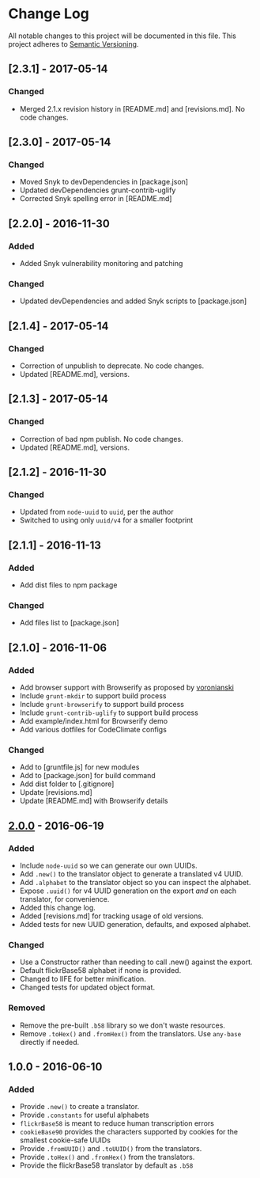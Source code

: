 # Change Log
All notable changes to this project will be documented in this file.
This project adheres to [Semantic Versioning](http://semver.org/).

## [2.3.1] - 2017-05-14
### Changed
- Merged 2.1.x revision history in [README.md] and [revisions.md].  No code changes.

## [2.3.0] - 2017-05-14
### Changed
- Moved Snyk to devDependencies in [package.json]
- Updated devDependencies grunt-contrib-uglify
- Corrected Snyk spelling error in [README.md]

## [2.2.0] - 2016-11-30
### Added
- Added Snyk vulnerability monitoring and patching

### Changed
- Updated devDependencies and added Snyk scripts to [package.json]

## [2.1.4] - 2017-05-14
### Changed
- Correction of unpublish to deprecate. No code changes.
- Updated [README.md], versions.

## [2.1.3] - 2017-05-14
### Changed
- Correction of bad npm publish. No code changes.
- Updated [README.md], versions.

## [2.1.2] - 2016-11-30
### Changed
- Updated from `node-uuid` to `uuid`, per the author
- Switched to using only `uuid/v4` for a smaller footprint

## [2.1.1] - 2016-11-13
### Added
- Add dist files to npm package

### Changed
- Add files list to [package.json]

## [2.1.0] - 2016-11-06
### Added
- Add browser support with Browserify as proposed by [voronianski](https://github.com/voronianski)
- Include `grunt-mkdir` to support build process
- Include `grunt-browserify` to support build process
- Include `grunt-contrib-uglify` to support build process
- Add example/index.html for Browserify demo
- Add various dotfiles for CodeClimate configs

### Changed
- Add to [gruntfile.js] for new modules
- Add to [package.json] for build command
- Add dist folder to [.gitignore]
- Update [revisions.md]
- Update [README.md] with Browserify details

## [2.0.0] - 2016-06-19
### Added
- Include `node-uuid` so we can generate our own UUIDs.
- Add `.new()` to the translator object to generate a translated v4 UUID.
- Add `.alphabet` to the translator object so you can inspect the alphabet.
- Expose `.uuid()` for v4 UUID generation on the export *and* on each translator, for convenience.
- Added this change log.
- Added [revisions.md] for tracking usage of old versions.
- Added tests for new UUID generation, defaults, and exposed alphabet.

### Changed
- Use a Constructor rather than needing to call .new() against the export.
- Default flickrBase58 alphabet if none is provided.
- Changed to IIFE for better minification.
- Changed tests for updated object format.

### Removed
- Remove the pre-built `.b58` library so we don't waste resources.
- Remove `.toHex()` and `.fromHex()` from the translators. Use `any-base` directly if needed.

## 1.0.0 - 2016-06-10
### Added
- Provide `.new()` to create a translator.
- Provide `.constants` for useful alphabets
 - `flickrBase58` is meant to reduce human transcription errors
 - `cookieBase90` provides the characters supported by cookies for the smallest cookie-safe UUIDs
- Provide `.fromUUID()` and `.toUUID()` from the translators.
- Provide `.toHex()` and `.fromHex()` from the translators.
- Provide the flickrBase58 translator by default as `.b58`

[2.0.0]: https://github.com/oculus42/short-uuid/compare/v1.0.0...v2.0.0
